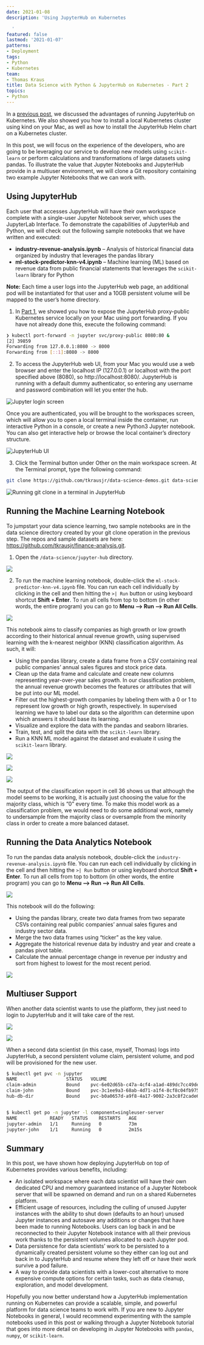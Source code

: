 ```yaml
---
date: 2021-01-08
description: 'Using JupyterHub on Kubernetes

  '
featured: false
lastmod: '2021-01-07'
patterns:
- Deployment
tags:
- Python
- Kubernetes
team:
- Thomas Kraus
title: Data Science with Python & JupyterHub on Kubernetes - Part 2
topics:
- Python
---
```


In a [previous post](/blog/data-science-with-python-jupyterhub-on-kubernetes-part-1), we discussed the advantages of running JupyterHub on Kubernetes. We also showed you how to install a local Kubernetes cluster using kind on your Mac, as well as how to install the JupyterHub Helm chart on a Kubernetes cluster. 

In this post, we will focus on the experience of the developers, who are going to be leveraging our service to develop new models using `scikit-learn` or perform calculations and transformations of large datasets using pandas. To illustrate the value that Jupyter Notebooks and JupyterHub provide in a multiuser environment, we will clone a Git repository containing two example Jupyter Notebooks that we can work with.

## Using JupyterHub

Each user that accesses JupyterHub will have their own workspace complete with a single-user Jupyter Notebook server, which uses the JupyterLab Interface. To demonstrate the capabilities of JupyterHub and Python, we will check out the following sample notebooks that we have written and executed:

- **industry-revenue-analysis.ipynb** – Analysis of historical financial data organized by industry that leverages the pandas library
- **ml-stock-predictor-knn-v4.ipynb** – Machine learning (ML) based on revenue data from public financial statements that leverages the `scikit-learn` library for Python

**Note:** Each time a user logs into the JupyterHub web page, an additional pod will be instantiated for that user and a 10GB persistent volume will be mapped to the user’s home directory.  

1. In [Part 1](/blog/data-science-with-python-jupyterhub-on-kubernetes-part-1), we showed you how to expose the JupyterHub proxy-public Kubernetes service locally on your Mac using port forwarding. If you have not already done this, execute the following command:

```bash
❯ kubectl port-forward -n jupyter svc/proxy-public 8080:80 &
[2] 39859
Forwarding from 127.0.0.1:8080 -> 8000                                                     
Forwarding from [::1]:8080 -> 8000
```

2. To access the JupyterHub web UI, from your Mac you would use a web browser and enter the localhost IP (127.0.0.1) or localhost with the port specified above (8080), so http://localhost:8080/. JupyterHub is running with a default dummy authenticator, so entering any username and password combination will let you enter the hub.

![Jupyter login screen](/images/blogs/jupyter-hub-on-k8s-p2/login-admin.png)

Once you are authenticated, you will be brought to the workspaces screen, which will allow you to open a local terminal inside the container, run interactive Python in a console, or create a new Python3 Jupyter notebook. You can also get interactive help or browse the local container’s directory structure.  

![JupyterHub UI](/images/blogs/jupyter-hub-on-k8s-p2/ui.png)

3. Click the Terminal button under Other on the main workspace screen.
At the Terminal prompt, type the following command:

```bash
git clone https://github.com/tkrausjr/data-science-demos.git data-science
```

![Running git clone in a terminal in JupyterHub](/images/blogs/jupyter-hub-on-k8s-p2/terminal.png)

## Running the Machine Learning Notebook

To jumpstart your data science learning, two sample notebooks are in the data science directory created by your git clone operation in the previous step. The repos and sample datasets are here: https://github.com/tkrausjr/finance-analysis.git.
 
1. Open the `/data-science/jupyter-hub` directory.  

![](/images/blogs/jupyter-hub-on-k8s-p2/terminal-dir.png)

2. To run the machine learning notebook, double-click the `ml-stock-predictor-knn-v4.ipynb` file. You can run each cell individually by clicking in the cell and then hitting the `>| Run` button or using keyboard shortcut **Shift + Enter**. To run all cells from top to bottom (in other words, the entire program) you can go to **Menu --> Run --> Run All Cells**.  

![](/images/blogs/jupyter-hub-on-k8s-p2/run-all-cells-stock.png)

This notebook aims to classify companies as high growth or low growth according to their historical annual revenue growth, using supervised learning with the k-nearest neighbor (KNN) classification algorithm. As such, it will:
- Using the pandas library, create a data frame from a CSV containing real public companies’ annual sales figures and stock price data. 
- Clean up the data frame and calculate and create new columns representing year-over-year sales growth. In our classification problem, the annual revenue growth becomes the features or attributes that will be put into our ML model.
- Filter out the highest-growth companies by labeling them with a 0 or 1 to represent low growth or high growth, respectively. In supervised learning we have to label our data so the algorithm can determine upon which answers it should base its learning.
- Visualize and explore the data with the pandas and seaborn libraries.
- Train, test, and split the data with the `scikit-learn` library.
- Run a KNN ML model against the dataset and evaluate it using the `scikit-learn` library. 

![](/images/blogs/jupyter-hub-on-k8s-p2/graph-1.png)

![](/images/blogs/jupyter-hub-on-k8s-p2/stock.png)

![](/images/blogs/jupyter-hub-on-k8s-p2/graph-2.png)

The output of the classification report in cell 36 shows us that although the model seems to be working, it is actually just choosing the value for the majority class, which is “0” every time. To make this model work as a classification problem, we would need to do some additional work, namely to undersample from the majority class or oversample from the minority class in order to create a more balanced dataset.

## Running the Data Analytics Notebook

To run the pandas data analysis notebook, double-click the `industry-revenue-analysis.ipynb` file. You can run each cell individually by clicking in the cell and then hitting the `>| Run` button or using keyboard shortcut **Shift + Enter**. To run all cells from top to bottom (in other words, the entire program) you can go to **Menu --> Run --> Run All Cells**.  

![](/images/blogs/jupyter-hub-on-k8s-p2/run-all-cells-ind.png)

This notebook will do the following:
- Using the pandas library, create two data frames from two separate CSVs containing real public companies’ annual sales figures and industry sector data. 
- Merge the two data frames using “ticker” as the key value.
- Aggregate the historical revenue data by industry and year and create a pandas pivot table.
- Calculate the annual percentage change in revenue per industry and sort from highest to lowest for the most recent period. 

![](/images/blogs/jupyter-hub-on-k8s-p2/table.png)

## Multiuser Support

When another data scientist wants to use the platform, they just need to login to JupyterHub and it will take care of the rest.

![](/images/blogs/jupyter-hub-on-k8s-p2/login-john.png)

![](/images/blogs/jupyter-hub-on-k8s-p2/ui.png)

When a second data scientist (in this case, myself, Thomas) logs into JupyterHub, a second persistent volume claim, persistent volume, and pod will be provisioned for the new user.

```bash
$ kubectl get pvc -n jupyter                    
NAME                  STATUS   VOLUME                                     CAPACITY   ACCESS MODES   STORAGECLASS   AGE
claim-admin           Bound    pvc-6e02d65b-c47a-4cf4-a1ad-489dc7cc49de   10Gi       RWO            standard       45m
claim-john            Bound    pvc-3c1ee9a3-68ab-4d71-a1f4-8cf8c04fb975   10Gi       RWO            standard       109s
hub-db-dir            Bound    pvc-b0a0657d-a9f8-4a17-9002-2a3c8f2cade6   3Gi        RWO            standard       88m


$ kubectl get po -n jupyter -l component=singleuser-server            
NAME            READY   STATUS    RESTARTS   AGE
jupyter-admin   1/1     Running   0          73m
jupyter-john    1/1     Running   0          2m15s
```

## Summary

In this post, we have shown how deploying JupyterHub on top of Kubernetes provides various benefits, including:
- An isolated workspace where each data scientist will have their own dedicated CPU and memory guaranteed instance of a Jupyter Notebook server that will be spawned on demand and run on a shared Kubernetes platform.
- Efficient usage of resources, including the culling of unused Jupyter instances with the ability to shut down (defaults to an hour) unused Jupyter instances and autosave any additions or changes that have been made to running Notebooks. Users can log back in and be reconnected to their Jupyter Notebook instance with all their previous work thanks to the persistent volumes allocated to each Jupyter pod.
- Data persistence for data scientists’ work to be persisted to a dynamically created persistent volume so they either can log out and back in to JupyterHub and resume where they left off or have their work survive a pod failure.
- A way to provide data scientists with a lower-cost alternative to more expensive compute options for certain tasks, such as data cleanup, exploration, and model development.

Hopefully you now better understand how a JupyterHub implementation running on Kubernetes can provide a scalable, simple, and powerful platform for data science teams to work with. If you are new to Jupyter Notebooks in general, I would recommend experimenting with the sample notebooks used in this post or walking through a Jupyter Notebook tutorial that goes into more detail on developing in Jupyter Notebooks with `pandas`, `numpy`, or `scikit-learn`.